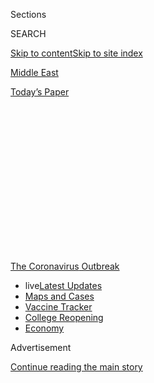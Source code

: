 <div id="app">

<div>

<div>

<div>

<div class="NYTAppHideMasthead css-1q2w90k e1suatyy0">

<div class="section css-ui9rw0 e1suatyy2">

<div class="css-eph4ug er09x8g0">

<div class="css-6n7j50">

</div>

<span class="css-1dv1kvn">Sections</span>

<div class="css-10488qs">

<span class="css-1dv1kvn">SEARCH</span>

</div>

[Skip to content](#site-content)[Skip to site index](#site-index)

</div>

<div id="masthead-section-label" class="css-1wr3we4 eaxe0e00">

[Middle
East](https://www.nytimes.com/section/world/middleeast)

</div>

<div class="css-10698na e1huz5gh0">

</div>

</div>

<div id="masthead-bar-one" class="section hasLinks css-15hmgas e1csuq9d3">

<div class="css-uqyvli e1csuq9d0">

</div>

<div class="css-1uqjmks e1csuq9d1">

</div>

<div class="css-9e9ivx">

[](https://myaccount.nytimes.com/auth/login?response_type=cookie&client_id=vi)

</div>

<div class="css-1bvtpon e1csuq9d2">

[Today’s
Paper](https://www.nytimes.com/section/todayspaper)

</div>

</div>

</div>

</div>

<div data-aria-hidden="false">

<div id="site-content" data-role="main">

<div>

<div class="css-1aor85t" style="opacity:0.000000001;z-index:-1;visibility:hidden">

<div class="css-1hqnpie">

<div class="css-epjblv">

<span class="css-17xtcya">[Middle
East](/section/world/middleeast)</span><span class="css-x15j1o">|</span><span class="css-fwqvlz">Laid
Off and Locked Up: Virus Traps Domestic Workers in Arab
States</span>

</div>

<div class="css-k008qs">

<div class="css-1iwv8en">

<span class="css-18z7m18"></span>

<div>

</div>

</div>

<span class="css-1n6z4y">https://nyti.ms/2Z1vUSA</span>

<div class="css-1705lsu">

<div class="css-4xjgmj">

<div class="css-4skfbu" data-role="toolbar" data-aria-label="Social Media Share buttons, Save button, and Comments Panel with current comment count" data-testid="share-tools">

  - 
  - 
  - 
  - 
    
    <div class="css-6n7j50">
    
    </div>

  - 

</div>

</div>

</div>

</div>

</div>

</div>

<div id="NYT_TOP_BANNER_REGION" class="css-13pd83m">

<div>

<div id="styln-prism-menu-1592847958612" class="section interactive-content interactive-size-medium css-1edisqu">

<div class="css-17ih8de interactive-body">

<div id="scroll-container" class="css-1gj85ro">

[<span class="styln-title-wrap"><span class="css-1pje3qr">The
Coronavirus</span><span class="css-1pje3qr">
Outbreak</span></span>](https://www.nytimes.com/news-event/coronavirus?action=click&pgtype=Article&state=default&region=TOP_BANNER&context=storylines_menu)

  - <span class="css-kqxiym" data-emphasize="true">live</span>[Latest
    Updates](https://www.nytimes.com/2020/08/04/world/coronavirus-cases.html?action=click&pgtype=Article&state=default&region=TOP_BANNER&context=storylines_menu)
  - [Maps and
    Cases](https://www.nytimes.com/interactive/2020/us/coronavirus-us-cases.html?action=click&pgtype=Article&state=default&region=TOP_BANNER&context=storylines_menu)
  - [Vaccine
    Tracker](https://www.nytimes.com/interactive/2020/science/coronavirus-vaccine-tracker.html?action=click&pgtype=Article&state=default&region=TOP_BANNER&context=storylines_menu)
  - [College
    Reopening](https://www.nytimes.com/2020/08/02/us/covid-college-reopening.html?action=click&pgtype=Article&state=default&region=TOP_BANNER&context=storylines_menu)
  - [Economy](https://www.nytimes.com/live/2020/08/04/business/stock-market-today-coronavirus?action=click&pgtype=Article&state=default&region=TOP_BANNER&context=storylines_menu)

</div>

</div>

</div>

</div>

</div>

<div id="top-wrapper" class="css-1sy8kpn">

<div id="top-slug" class="css-l9onyx">

Advertisement

</div>

[Continue reading the main
story](#after-top)

<div class="ad top-wrapper" style="text-align:center;height:100%;display:block;min-height:250px">

<div id="top" class="place-ad" data-position="top" data-size-key="top">

</div>

</div>

<div id="after-top">

</div>

</div>

<div>

<div id="sponsor-wrapper" class="css-1hyfx7x">

<div id="sponsor-slug" class="css-19vbshk">

Supported by

</div>

[Continue reading the main
story](#after-sponsor)

<div id="sponsor" class="ad sponsor-wrapper" style="text-align:center;height:100%;display:block">

</div>

<div id="after-sponsor">

</div>

</div>

<div class="css-186x18t">

</div>

<div class="css-1vkm6nb ehdk2mb0">

# Laid Off and Locked Up: Virus Traps Domestic Workers in Arab States

</div>

The pandemic and economic crises have caused many workers to lose their
jobs. Some have been detained, abused, deprived of wages and stranded
far from home with nowhere to turn for help.

<div class="css-79elbk" data-testid="photoviewer-wrapper">

<div class="css-z3e15g" data-testid="photoviewer-wrapper-hidden">

</div>

<div class="css-1a48zt4 ehw59r15" data-testid="photoviewer-children">

![<span class="css-16f3y1r e13ogyst0" data-aria-hidden="true">An
Ethiopian domestic worker at the Ethiopian Consulate outside Beirut,
where she and others were abandoned by their Lebanese employers last
month.</span><span class="css-cnj6d5 e1z0qqy90" itemprop="copyrightHolder"><span class="css-1ly73wi e1tej78p0">Credit...</span><span><span>Hassan
Ammar/Associated
Press</span></span></span>](https://static01.nyt.com/images/2020/07/05/world/05mideast-labor/merlin_173189445_5f11297e-9cb1-49af-87c6-5f53754aecf6-articleLarge.jpg?quality=75&auto=webp&disable=upscale)

</div>

</div>

<div class="css-18e8msd">

<div class="css-vp77d3 epjyd6m0">

<div class="css-1baulvz">

By [<span class="css-1baulvz" itemprop="name">Ben
Hubbard</span>](https://www.nytimes.com/by/ben-hubbard) and
<span class="css-1baulvz last-byline" itemprop="name">Louise
Donovan</span>

</div>

</div>

  - July 6,
    2020

  - 
    
    <div class="css-4xjgmj">
    
    <div class="css-d8bdto" data-role="toolbar" data-aria-label="Social Media Share buttons, Save button, and Comments Panel with current comment count" data-testid="share-tools">
    
      - 
      - 
      - 
      - 
        
        <div class="css-6n7j50">
        
        </div>
    
      - 
    
    </div>
    
    </div>

</div>

</div>

<div class="section meteredContent css-1r7ky0e" name="articleBody" itemprop="articleBody">

<div class="css-1fanzo5 StoryBodyCompanionColumn">

<div class="css-53u6y8">

BEIRUT, Lebanon — When the nine African women lost their jobs as
domestic workers in Saudi Arabia because of the coronavirus lockdown,
the agency that had recruited them stuffed them in a bare room with a
few thin mattresses and locked the door.

Some have been there since March. One is now six months pregnant but
receiving no maternity care. Another tore her clothes off in a fit of
distress, so the agency chained her to a wall.

The women receive food once a day, they said, but don’t know when they
will get out, much less be able to return to their countries.

“Everybody is fearing,” one of the women, Apisaki, from Kenya, said via
WhatsApp. “The environment here is not good. No one will listen to our
voice.”

</div>

</div>

<div class="css-1fanzo5 StoryBodyCompanionColumn">

<div class="css-53u6y8">

Families in many Arab countries rely on millions of low-paid workers
from Asia and Africa to drive their cars, clean their homes and care for
their children and elderly relatives under conditions that rights groups
have long said allow exploitation and abuse.

Now, the pandemic and associated economic downturns have exacerbated
these dangers. Many families will not let their housekeepers leave the
house, fearing they will bring back the virus, while requiring them to
work more since entire families are staying home, workers’ advocates
say.

Other workers have been laid off, deprived of wages and left stranded
far from home with nowhere to turn for help.

</div>

</div>

<div class="css-79elbk" data-testid="photoviewer-wrapper">

<div class="css-z3e15g" data-testid="photoviewer-wrapper-hidden">

</div>

<div class="css-1a48zt4 ehw59r15" data-testid="photoviewer-children">

![<span class="css-16f3y1r e13ogyst0" data-aria-hidden="true">The
pandemic has exacerbated existing economic problems in Beirut and
elsewhere in the Arab world, worsening conditions for foreign domestic
workers. </span><span class="css-cnj6d5 e1z0qqy90" itemprop="copyrightHolder"><span class="css-1ly73wi e1tej78p0">Credit...</span><span>Patrick
Baz/Agence France-Presse — Getty
Images</span></span>](https://static01.nyt.com/images/2020/07/05/world/05mideast-labor4/merlin_170989203_3b6ca8d4-2ff2-4429-9f7e-bd3396d72b62-articleLarge.jpg?quality=75&auto=webp&disable=upscale)

</div>

</div>

<div class="css-1fanzo5 StoryBodyCompanionColumn">

<div class="css-53u6y8">

In Lebanon, employers have deposited scores of Ethiopian women in front
of their country’s consulate in Beirut because they could no longer pay
them as [the economy
imploded](https://www.nytimes.com/2020/05/10/world/middleeast/lebanon-economic-crisis.html).

</div>

</div>

<div class="css-1fanzo5 StoryBodyCompanionColumn">

<div class="css-53u6y8">

Persian Gulf countries alone had nearly four million domestic laborers
in 2016, more than half of them women, according to[a study for the Abu
Dhabi
Dialogue](http://abudhabidialogue.org/sites/default/files/document-library/2018_Future%20of%20Domestic%20Work%20Study.pdf),
which focuses on migrant labor in the region. Experts say the real
number has risen since and is probably much higher.

Hundreds of thousands of foreign housekeepers and nannies work in other
Arab countries, including Lebanon and Jordan, giving the Arab world the
most female domestic migrant workers of any region, according to the
International Labor
Organization.

<div id="NYT_MAIN_CONTENT_1_REGION" class="css-9tf9ac">

<div>

<div id="styln-covid-updates-world" class="section interactive-content interactive-size-medium css-1ftcdic">

<div class="css-17ih8de interactive-body">

<div id="styln-briefing-block" data-asset-id="QXJ0aWNsZTpueXQ6Ly9hcnRpY2xlLzNhNGMwYWI5LWIwY2QtNWQwOS1hZTgwLTdjMGU3ZTA1OWQ2OA==">

<div class="briefing-block-header-section">

# [Latest Updates: Global Coronavirus Outbreak](https://www.nytimes.com/2020/08/04/world/coronavirus-cases.html?action=click&pgtype=Article&state=default&region=MAIN_CONTENT_1&context=storylines_live_updates)

<div class="briefing-block-ts">

Updated 2020-08-04T20:42:41.838Z

</div>

</div>

  - [Novavax sees encouraging results from two studies of its
    experimental
    vaccine.](https://www.nytimes.com/2020/08/04/world/coronavirus-cases.html?action=click&pgtype=Article&state=default&region=MAIN_CONTENT_1&context=storylines_live_updates#link-1228a480)
  - [Public and private schools in Maryland and elsewhere are divided
    over in-person
    instruction.](https://www.nytimes.com/2020/08/04/world/coronavirus-cases.html?action=click&pgtype=Article&state=default&region=MAIN_CONTENT_1&context=storylines_live_updates#link-4825b93)
  - [The United Nations calls on policymakers to ‘plan thoroughly for
    school
    reopenings.’](https://www.nytimes.com/2020/08/04/world/coronavirus-cases.html?action=click&pgtype=Article&state=default&region=MAIN_CONTENT_1&context=storylines_live_updates#link-50f7386d)

<div class="briefing-block-footer">

<div class="briefing-block-footer-meta">

[See more
updates](https://www.nytimes.com/2020/08/04/world/coronavirus-cases.html?action=click&pgtype=Article&state=default&region=MAIN_CONTENT_1&context=storylines_live_updates)

</div>

<div class="briefing-block-briefinglinks">

<span>More live coverage:</span>
[Markets](https://www.nytimes.com/live/2020/08/04/business/stock-market-today-coronavirus?action=click&pgtype=Article&state=default&region=MAIN_CONTENT_1&context=storylines_live_updates)

</div>

</div>

</div>

</div>

</div>

</div>

</div>

Most come to the Middle East through recruitment agencies and are
employed under a sponsorship system that links their residency status to
their jobs, giving their employers tremendous power. In many cases, they
cannot quit without losing their residency, or move to new jobs or leave
the country without an employer’s permission.

And in practice, many employers confiscate workers’
passports<span class="css-8l6xbc evw5hdy0"> </span>and deprive them of
time off, rights groups say. Some prevent them from using cellphones or
the internet. Physical and sexual abuse are common.

The combination of their gender, the sponsorship system and their
isolation<span class="css-8l6xbc evw5hdy0"> </span>makes female domestic
workers especially vulnerable, said Vani Saraswathi, associate editor
of[Migrant-Rights.org](https://www.migrant-rights.org/), an advocacy
group.

“You have this person who controls your every movement, and you are in
their house 24-7,” she said, “so imagine the kind of power that gives
them.”

Alarm among such workers rose as Covid-19, the disease caused by the
coronavirus, spread across the Middle East and shook the economies many
migrants depend on.

</div>

</div>

<div class="css-1fanzo5 StoryBodyCompanionColumn">

<div class="css-53u6y8">

“Even in cases of extreme abuse, workers are hesitant to leave their
employers, as they fear being made completely homeless,” Ms. Saraswathi
said.

</div>

</div>

<div class="css-79elbk" data-testid="photoviewer-wrapper">

<div class="css-z3e15g" data-testid="photoviewer-wrapper-hidden">

</div>

<div class="css-1a48zt4 ehw59r15" data-testid="photoviewer-children">

<div class="css-1xdhyk6 erfvjey0">

<span class="css-1ly73wi e1tej78p0">Image</span>

<div class="css-zjzyr8">

<div data-testid="lazyimage-container" style="height:257.1333333333334px">

</div>

</div>

</div>

<span class="css-16f3y1r e13ogyst0" data-aria-hidden="true">Protesting
the mistreatment of domestic workers in Beirut last year. Rights groups
have long said that working conditions for these migrants leave them
vulnerable to exploitation and
abuse.</span><span class="css-cnj6d5 e1z0qqy90" itemprop="copyrightHolder"><span class="css-1ly73wi e1tej78p0">Credit...</span><span>Wael
Hamzeh/EPA, via Shutterstock</span></span>

</div>

</div>

<div class="css-1fanzo5 StoryBodyCompanionColumn">

<div class="css-53u6y8">

Dozens of Kenyan women in Saudi Arabia have complained of “not enough
food, no rest, violence, even being threatened, trapped and monitored,”
said Ruth Khakame, chairwoman of the National Domestic Workers Council
of[Kudheiha](http://www.kudheiha.org/), a Kenyan union. “You’re being
denied from using your phone. So you’re struggling, you’re alone and
you’ve nowhere to turn.”

Fear of contagion has upset relations between many domestic workers and
their employers. Some who used to get breaks when their employers left
for the office now have to serve and clean up after entire families
stuck at home all day. Other families distrust their workers as
potential vectors for the virus.

“From the beginning, my employers were not friendly,” said Justine
Mukisa, 33, a Ugandan working in Oman. But during the pandemic, her
salary of about $180 per month has been cut in half, her workload has
increased and her employers have grown hostile.

“Before coronavirus, we sometimes played with the children,” she said.
“Now this is not allowed. My employers do not want me to touch their
food or sit near them.”

In recent years, a number of countries have passed regulations regarding
domestic workers, granting them one day off each week, annual or
biannual leave and an end-of-service benefit based on length of
employment.

</div>

</div>

<div class="css-1fanzo5 StoryBodyCompanionColumn">

<div class="css-53u6y8">

Qatar has capped the workday at 10 hours, the [United Arab
Emirates](https://www.nytimes.com/2020/07/14/science/mars-united-arab-emirates.html)
and Kuwait at 12 hours and Saudi Arabia at 15 hours. Kuwait has a
monthly minimum wage of about $195 for domestic workers. Kenyans in
Saudi Arabia are [supposed to
earn](https://www.standardmedia.co.ke/business/article/2001310333/pact-with-saudi-arabia-raises-kenyan-workers-minimum-pay)
at least $375 per month plus benefits, and the Philippines has set a
$400 minimum wage for its citizens across countries.

As the coronavirus has spread, Bahrain, Kuwait and the Emirates have
facilitated visa renewals to stranded migrants to help them avoid fines
and detention if their residency status lapses. Qatar and Saudi Arabia
have announced free treatment for migrant workers who get Covid-19.

But workers’ advocates say that enforcement of regulations is often
spotty and that those who face abuse have little recourse.

“The way these countries have perfected this system of disposable labor
lends itself to a high level of exploitation,” said Mustafa Qadri, the
executive director of[Equidem](https://www.equidemresearch.org/), a
labor rights organization based in
Britain.

</div>

</div>

<div class="css-79elbk" data-testid="photoviewer-wrapper">

<div class="css-z3e15g" data-testid="photoviewer-wrapper-hidden">

</div>

<div class="css-1a48zt4 ehw59r15" data-testid="photoviewer-children">

<div class="css-1xdhyk6 erfvjey0">

<span class="css-1ly73wi e1tej78p0">Image</span>

<div class="css-zjzyr8">

<div data-testid="lazyimage-container" style="height:257.77777777777777px">

</div>

</div>

</div>

<span class="css-16f3y1r e13ogyst0" data-aria-hidden="true">Ethiopian
women dismissed by their employers gathered last month with their
belongings outside the Ethiopian Consulate in
Lebanon.</span><span class="css-cnj6d5 e1z0qqy90" itemprop="copyrightHolder"><span class="css-1ly73wi e1tej78p0">Credit...</span><span>Joseph
Eid/Agence France-Presse — Getty Images</span></span>

</div>

</div>

<div class="css-1fanzo5 StoryBodyCompanionColumn">

<div class="css-53u6y8">

Those who get the virus can be easily discarded by their employers.

Two months ago, Hanico Quinlat, a Filipino domestic worker in Saudi
Arabia, came down with a severe headache and moved into her agency’s
hostel to recover. When she tested positive for Covid-19, the agency
supervisor locked her in a room alone, giving her only painkillers and
vitamin C to treat her illness.

“When they give us food, they throw it into the room,” Ms. Quinlat said
by telephone from the room where she was being held. “We are people, not
animals.”

</div>

</div>

<div class="css-1fanzo5 StoryBodyCompanionColumn">

<div class="css-53u6y8">

Among the most vulnerable workers are women who have fled their
employers or entered countries on tourist visas, hoping to
freelance.

<div id="NYT_MAIN_CONTENT_3_REGION" class="css-9tf9ac">

<div>

<div id="styln-prism-freeform-1594220623585" class="section interactive-content interactive-size-medium css-1ftcdic">

<div class="css-17ih8de interactive-body">

<div id="prism-freeform-block-85410" class="css-19mumt8" data-role="complementary" data-storyline="The Coronavirus Outbreak" data-truncated="true" tabindex="0">

<div class="css-a8d9oz">

<div class="css-eb027h">

[](https://www.nytimes.com/news-event/coronavirus?action=click&pgtype=Article&state=default&region=MAIN_CONTENT_3&context=storylines_faq)

### The Coronavirus Outbreak ›

#### Frequently Asked Questions

Updated August 4, 2020

  - #### I have antibodies. Am I now immune?
    
      - As of right now,[that seems likely, for at least several
        months.](https://www.nytimes.com/2020/07/22/health/covid-antibodies-herd-immunity.html?action=click&pgtype=Article&state=default&region=MAIN_CONTENT_3&context=storylines_faq)
        There have been frightening accounts of people suffering what
        seems to be a second bout of Covid-19. But experts say these
        patients may have a drawn-out course of infection, with the
        virus taking a slow toll weeks to months after initial exposure.
        People infected with the coronavirus typically
        [produce](https://www.nature.com/articles/s41586-020-2456-9)
        immune molecules called antibodies, which are [protective
        proteins made in response to an
        infection](https://www.nytimes.com/2020/05/07/health/coronavirus-antibody-prevalence.html?action=click&pgtype=Article&state=default&region=MAIN_CONTENT_3&context=storylines_faq)[.
        These antibodies
        may](https://www.nytimes.com/2020/05/07/health/coronavirus-antibody-prevalence.html?action=click&pgtype=Article&state=default&region=MAIN_CONTENT_3&context=storylines_faq)
        last in the body [only two to three
        months](https://www.nature.com/articles/s41591-020-0965-6),
        which may seem worrisome, but that’s perfectly normal after an
        acute infection subsides, said Dr. Michael Mina, an immunologist
        at Harvard University. It may be possible to get the coronavirus
        again, but it’s highly unlikely that it would be possible in a
        short window of time from initial infection or make people
        sicker the second time.

  - #### I’m a small-business owner. Can I get relief?
    
      - The [stimulus bills enacted in
        March](https://www.nytimes.com/article/small-business-loans-stimulus-grants-freelancers-coronavirus.html?action=click&pgtype=Article&state=default&region=MAIN_CONTENT_3&context=storylines_faq)
        offer help for the millions of American small businesses. Those
        eligible for aid are businesses and nonprofit organizations with
        fewer than 500 workers, including sole proprietorships,
        independent contractors and freelancers. Some larger companies
        in some industries are also eligible. The help being offered,
        which is being managed by the Small Business Administration,
        includes the Paycheck Protection Program and the Economic Injury
        Disaster Loan program. But lots of folks have [not yet seen
        payouts.](https://www.nytimes.com/interactive/2020/05/07/business/small-business-loans-coronavirus.html?action=click&pgtype=Article&state=default&region=MAIN_CONTENT_3&context=storylines_faq)
        Even those who have received help are confused: The rules are
        draconian, and some are stuck sitting on [money they don’t know
        how to
        use.](https://www.nytimes.com/2020/05/02/business/economy/loans-coronavirus-small-business.html?action=click&pgtype=Article&state=default&region=MAIN_CONTENT_3&context=storylines_faq)
        Many small-business owners are getting less than they expected
        or [not hearing anything at
        all.](https://www.nytimes.com/2020/06/10/business/Small-business-loans-ppp.html?action=click&pgtype=Article&state=default&region=MAIN_CONTENT_3&context=storylines_faq)

  - #### What are my rights if I am worried about going back to work?
    
      - Employers have to provide [a safe
        workplace](https://www.osha.gov/SLTC/covid-19/standards.html)
        with policies that protect everyone equally. [And if one of your
        co-workers tests positive for the coronavirus, the
        C.D.C.](https://www.nytimes.com/article/coronavirus-money-unemployment.html?action=click&pgtype=Article&state=default&region=MAIN_CONTENT_3&context=storylines_faq)
        has said that [employers should tell their
        employees](https://www.cdc.gov/coronavirus/2019-ncov/community/guidance-business-response.html)
        -- without giving you the sick employee’s name -- that they may
        have been exposed to the virus.

  - #### Should I refinance my mortgage?
    
      - [It could be a good
        idea,](https://www.nytimes.com/article/coronavirus-money-unemployment.html?action=click&pgtype=Article&state=default&region=MAIN_CONTENT_3&context=storylines_faq)
        because mortgage rates have [never been
        lower.](https://www.nytimes.com/2020/07/16/business/mortgage-rates-below-3-percent.html?action=click&pgtype=Article&state=default&region=MAIN_CONTENT_3&context=storylines_faq)
        Refinancing requests have pushed mortgage applications to some
        of the highest levels since 2008, so be prepared to get in line.
        But defaults are also up, so if you’re thinking about buying a
        home, be aware that some lenders have tightened their standards.

  - #### What is school going to look like in September?
    
      - It is unlikely that many schools will return to a normal
        schedule this fall, requiring the grind of [online
        learning](https://www.nytimes.com/2020/06/05/us/coronavirus-education-lost-learning.html?action=click&pgtype=Article&state=default&region=MAIN_CONTENT_3&context=storylines_faq),
        [makeshift child
        care](https://www.nytimes.com/2020/05/29/us/coronavirus-child-care-centers.html?action=click&pgtype=Article&state=default&region=MAIN_CONTENT_3&context=storylines_faq)
        and [stunted
        workdays](https://www.nytimes.com/2020/06/03/business/economy/coronavirus-working-women.html?action=click&pgtype=Article&state=default&region=MAIN_CONTENT_3&context=storylines_faq)
        to continue. California’s two largest public school districts —
        Los Angeles and San Diego — said on July 13, that [instruction
        will be remote-only in the
        fall](https://www.nytimes.com/2020/07/13/us/lausd-san-diego-school-reopening.html?action=click&pgtype=Article&state=default&region=MAIN_CONTENT_3&context=storylines_faq),
        citing concerns that surging coronavirus infections in their
        areas pose too dire a risk for students and teachers. Together,
        the two districts enroll some 825,000 students. They are the
        largest in the country so far to abandon plans for even a
        partial physical return to classrooms when they reopen in
        August. For other districts, the solution won’t be an
        all-or-nothing approach. [Many
        systems](https://bioethics.jhu.edu/research-and-outreach/projects/eschool-initiative/school-policy-tracker/),
        including the nation’s largest, New York City, are devising
        [hybrid
        plans](https://www.nytimes.com/2020/06/26/us/coronavirus-schools-reopen-fall.html?action=click&pgtype=Article&state=default&region=MAIN_CONTENT_3&context=storylines_faq)
        that involve spending some days in classrooms and other days
        online. There’s no national policy on this yet, so check with
        your municipal school system regularly to see what is happening
        in your
community.

<div id="styln-survey-component-85410" class="styln-survey-component" data-surveyname="faq" data-surveystoryline="coronavirus">

</div>

</div>

<div class="css-6mllg9">

</div>

<div class="css-pmm6ed">

<span class="css-5gimkt"></span>

</div>

</div>

</div>

</div>

</div>

</div>

</div>

Kelleh Njoki, 25, arrived in Dubai from Kenya as a tourist in February
seeking work, but soon discovered she was pregnant. She is now sleeping
in a crowded private dorm and cannot afford maternity care or a $400
repatriation flight.

“I’m seven months pregnant; how am I going to have my baby here?” she
said in a phone interview. “I’m stuck. I’m confused. I really need
help.”

For Apisaki, the Kenyan locked up with eight other women in the Saudi
capital, Riyadh, the trouble started when she left her job last month
after not being paid for months and returned to her recruiting agency,
she said.

She was soon held with others from Kenya and Uganda who also had no work
and no way to get home because of the lockdown — and because the agency
had taken their passports.

The New York Times verified the details of the women’s confinement
through interviews with two women in the room, including Apisaki, who is
being identified only by her middle name for her safety, and videos she
shared showing their conditions.

The women are in a single room whose only sunlight comes from a small
window that was recently taped shut. They share a toilet, wash clothes
in the sink and cook one meal per day when the agency drops off food.
The pregnant woman hasn’t seen a doctor in months, Apisaki said, and the
woman who tore off her clothes spent weeks lying naked on the tile, her
arm chained to the wall.

</div>

</div>

<div class="css-1fanzo5 StoryBodyCompanionColumn">

<div class="css-53u6y8">

New arrivals are not tested for the coronavirus, potentially endangering
the others in a country recording thousands of new cases
daily.

</div>

</div>

<div class="css-79elbk" data-testid="photoviewer-wrapper">

<div class="css-z3e15g" data-testid="photoviewer-wrapper-hidden">

</div>

<div class="css-1a48zt4 ehw59r15" data-testid="photoviewer-children">

<div class="css-1xdhyk6 erfvjey0">

<span class="css-1ly73wi e1tej78p0">Image</span>

<div class="css-zjzyr8">

<div data-testid="lazyimage-container" style="height:258.4222222222222px">

</div>

</div>

</div>

<span class="css-16f3y1r e13ogyst0" data-aria-hidden="true">Throughout
the Middle East, millions of poorly paid Southeast Asians and Africans
clean their employers’ homes, serve as drivers and care for their
children and their
elderly.</span><span class="css-cnj6d5 e1z0qqy90" itemprop="copyrightHolder"><span class="css-1ly73wi e1tej78p0">Credit...</span><span>Hussein
Malla/Associated Press</span></span>

</div>

</div>

<div class="css-1fanzo5 StoryBodyCompanionColumn">

<div class="css-53u6y8">

For the Kenyan women, the agency that recruited them in Kenya is
responsible for helping them return home. But the agency that recruited
Apisaki is no longer answering its phone or responding to messages, she
said.

Last week, the Kenyan Embassy in Riyadh
[announced](https://twitter.com/KenyaRiyadh/status/1277911187724828673)
a possible repatriation flight to Nairobi but said travelers had to
prove they did not have Covid-19, buy a $525 ticket and quarantine once
home.

But Apisaki can’t get tested or fly if she can’t leave the room, and her
efforts to reach the embassy have failed, she said.

The women said they had been locked up by their Saudi agency, [Almuhait
Recruitment](https://www.facebook.com/%D9%85%D9%83%D8%AA%D8%A8-%D8%A7%D9%84%D9%85%D8%AD%D9%8A%D8%B7-%D9%84%D9%84%D8%A7%D8%B3%D8%AA%D9%82%D8%AF%D8%A7%D9%85-103491741091774/?ref=nf&hc_ref=ARSq4vc8q4S5QfycNQXadsjq_HLexcYyzaiFQZAKq_cXIDFfzK1uEecA1F1fnZyolcM).
It did not respond to requests for comment on Sunday.

In an emailed response to questions, Peter Ogego, the Kenyan ambassador
to Saudi Arabia, said that he was alarmed by the “serious allegations”
of the women’s detention and that he would work with the Saudi
government “to bring justice to the victims and address the loopholes in
the law and any underlying causes.”

</div>

</div>

<div class="css-1fanzo5 StoryBodyCompanionColumn">

<div class="css-53u6y8">

But he said it was Saudi Arabia’s job to ensure the safety of foreigners
working there and questioned Apisaki’s inability to reach embassy
officials.

“Much of our work is daily spent largely addressing such allegations,”
he wrote.

After The New York Times contacted Almuhait Recruitment about the
women’s situation on Sunday, Apisaki told an associate outside of
Saudi Arabia that several of the women, including the pregnant woman,
had been taken to a hospital for medical checkups and Covid-19 tests.

“They can’t hold women without any right,” Apisaki said. “I don’t get
sun to my body, no space to stretch my legs, to walk or exercise. These
are the things that make my brain crazy.”

Ben Hubbard reported from Beirut, Lebanon, and Louise Donovan from
London. Hwaida Saad contributed reporting from Beirut. This article is a
collaboration between The New York Times and [The Fuller
Project](https://fullerproject.org/), a journalism nonprofit that
reports on global issues impacting women.

</div>

</div>

<div>

</div>

</div>

<div>

</div>

<div>

</div>

<div>

</div>

<div>

<div id="bottom-wrapper" class="css-1ede5it">

<div id="bottom-slug" class="css-l9onyx">

Advertisement

</div>

[Continue reading the main
story](#after-bottom)

<div id="bottom" class="ad bottom-wrapper" style="text-align:center;height:100%;display:block;min-height:90px">

</div>

<div id="after-bottom">

</div>

</div>

</div>

</div>

</div>

## Site Index

<div>

</div>

## Site Information Navigation

  - [© <span>2020</span> <span>The New York Times
    Company</span>](https://help.nytimes.com/hc/en-us/articles/115014792127-Copyright-notice)

<!-- end list -->

  - [NYTCo](https://www.nytco.com/)
  - [Contact
    Us](https://help.nytimes.com/hc/en-us/articles/115015385887-Contact-Us)
  - [Work with us](https://www.nytco.com/careers/)
  - [Advertise](https://nytmediakit.com/)
  - [T Brand Studio](http://www.tbrandstudio.com/)
  - [Your Ad
    Choices](https://www.nytimes.com/privacy/cookie-policy#how-do-i-manage-trackers)
  - [Privacy](https://www.nytimes.com/privacy)
  - [Terms of
    Service](https://help.nytimes.com/hc/en-us/articles/115014893428-Terms-of-service)
  - [Terms of
    Sale](https://help.nytimes.com/hc/en-us/articles/115014893968-Terms-of-sale)
  - [Site
    Map](https://spiderbites.nytimes.com)
  - [Help](https://help.nytimes.com/hc/en-us)
  - [Subscriptions](https://www.nytimes.com/subscription?campaignId=37WXW)

</div>

</div>

</div>

</div>
